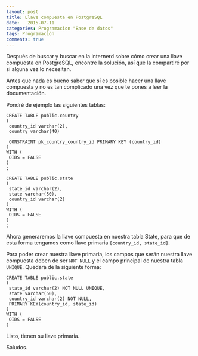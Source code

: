 ```yaml
---
layout: post
title: Llave compuesta en PostgreSQL
date:   2015-07-11
categories: Programacion "Base de datos"
tags: Programación
comments: true
---
```


Después de buscar y buscar en la internerd sobre cómo crear una llave compuesta en PostgreSQL, encontre la solución, así que la compartiré por si alguna vez lo necesitan.

Antes que nada es bueno saber que sí es posible hacer una llave compuesta y no es tan complicado una vez que te pones a leer la documentación.

Pondré de ejemplo las siguientes tablas:


```
CREATE TABLE public.country
(
 country_id varchar(2),
 country varchar(40)

 CONSTRAINT pk_country_country_id PRIMARY KEY (country_id)
) 
WITH (
 OIDS = FALSE
)
;

CREATE TABLE public.state
(
 state_id varchar(2),
 state varchar(50),
 country_id varchar(2)
)
WITH (
 OIDS = FALSE
)
;
```

Ahora generaremos la llave compuesta en nuestra tabla State, para que de esta forma tengamos como llave primaria `[country_id, state_id]`.

Para poder crear nuestra llave primaria, los campos que serán nuestra llave compuesta deben de ser `NOT NULL` y el campo principal de nuestra tabla `UNIQUE`. Quedará de la siguiente forma:

```
CREATE TABLE public.state
(
 state_id varchar(2) NOT NULL UNIQUE,
 state varchar(50),
 country_id varchar(2) NOT NULL,
 PRIMARY KEY(country_id, state_id)
)
WITH (
 OIDS = FALSE
)
```

Listo, tienen su llave primaria.

Saludos.